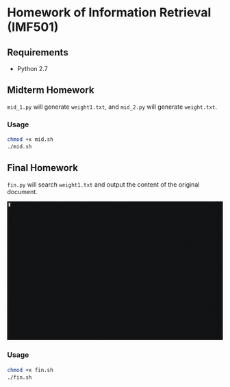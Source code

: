 # Homework of Information Retrieval (IMF501)

## Requirements

- Python 2.7

## Midterm Homework

`mid_1.py` will generate `weight1.txt`, and `mid_2.py` will generate `weight.txt`.

### Usage

```bash
chmod +x mid.sh
./mid.sh
```

## Final Homework

`fin.py` will search `weight1.txt` and output the content of the original document.

[![Final Screenshot](images/fin.gif)](https://asciinema.org/a/vXxxUosLirxvsdK6Q1BZcuKpC)

### Usage

```bash
chmod +x fin.sh
./fin.sh
```
